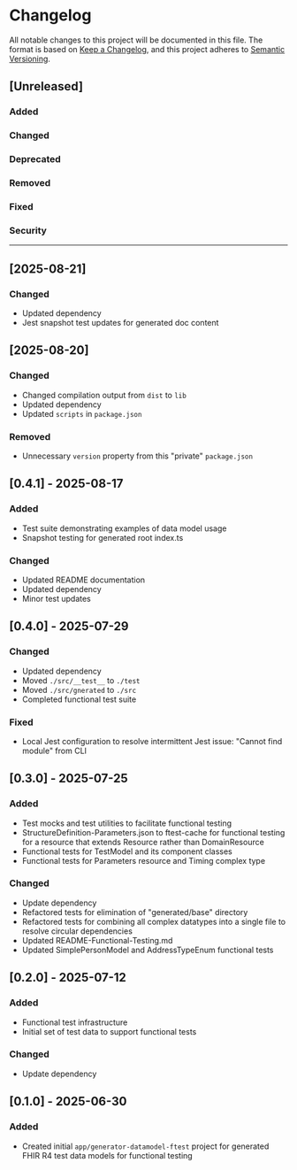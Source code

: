 # Changelog

All notable changes to this project will be documented in this file.
The format is based on [Keep a Changelog](https://keepachangelog.com/en/1.1.0/), and this project adheres to [Semantic Versioning](https://semver.org/spec/v2.0.0.html).

## [Unreleased]

### Added

### Changed

### Deprecated

### Removed

### Fixed

### Security

---

## [2025-08-21]

### Changed

- Updated dependency
- Jest snapshot test updates for generated doc content

## [2025-08-20]

### Changed

- Changed compilation output from `dist` to `lib`
- Updated dependency
- Updated `scripts` in `package.json`

### Removed

- Unnecessary `version` property from this "private" `package.json`

## [0.4.1] - 2025-08-17

### Added

- Test suite demonstrating examples of data model usage
- Snapshot testing for generated root index.ts

### Changed

- Updated README documentation
- Updated dependency
- Minor test updates

## [0.4.0] - 2025-07-29

### Changed

- Updated dependency
- Moved `./src/__test__` to `./test`
- Moved `./src/gnerated` to `./src`
- Completed functional test suite

### Fixed

- Local Jest configuration to resolve intermittent Jest issue: "Cannot find module" from CLI

## [0.3.0] - 2025-07-25

### Added

- Test mocks and test utilities to facilitate functional testing
- StructureDefinition-Parameters.json to ftest-cache for functional testing for a resource that extends Resource rather than DomainResource
- Functional tests for TestModel and its component classes
- Functional tests for Parameters resource and Timing complex type

### Changed

- Update dependency
- Refactored tests for elimination of "generated/base" directory
- Refactored tests for combining all complex datatypes into a single file to resolve circular dependencies
- Updated README-Functional-Testing.md
- Updated SimplePersonModel and AddressTypeEnum functional tests

## [0.2.0] - 2025-07-12

### Added

- Functional test infrastructure
- Initial set of test data to support functional tests

### Changed

- Update dependency

## [0.1.0] - 2025-06-30

### Added

- Created initial `app/generator-datamodel-ftest` project for generated FHIR R4 test data models for functional testing
